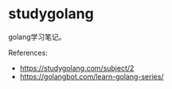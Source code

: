 # studygolang

golang学习笔记。

References: 

- https://studygolang.com/subject/2
- https://golangbot.com/learn-golang-series/
